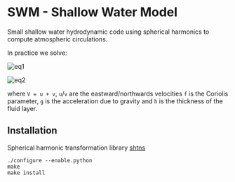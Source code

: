 # SWM - Shallow Water Model 

Small shallow water hydrodynamic code using spherical harmonics to compute atmospheric circulations.

In practice we solve:

![eq1](https://latex.codecogs.com/gif.latex?\frac{d&space;\vec{V}}{dt}&space;=&space;-f&space;\vec{k}&space;\times&space;\vec{V}&space;-&space;g&space;\nabla&space;h&space;&plus;&space;\nu&space;\nabla^2&space;\vec{V})

![eq2](https://latex.codecogs.com/gif.latex?\frac{d&space;h}{dt}&space;=&space;-h&space;\nabla&space;\cdot&space;\vec{V}&space;&plus;&space;\nu&space;\nabla^2&space;h)

where `V = u + v`, `u`/`v` are the eastward/northwards velocities `f` is the Coriolis parameter, `g` is the acceleration due to gravity and `h` is the thickness of the fluid layer.


## Installation

Spherical harmonic transformation library [shtns](https://bitbucket.org/nschaeff/shtns)

```
./configure --enable.python
make
make install
```


